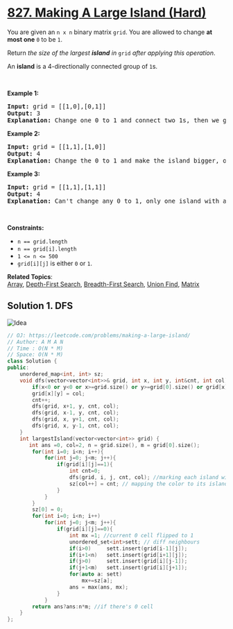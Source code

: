 # [827. Making A Large Island (Hard)](https://leetcode.com/problems/making-a-large-island/)

<p>You are given an <code>n x n</code> binary matrix <code>grid</code>. You are allowed to change <strong>at most one</strong> <code>0</code> to be <code>1</code>.</p>

<p>Return <em>the size of the largest <strong>island</strong> in</em> <code>grid</code> <em>after applying this operation</em>.</p>

<p>An <strong>island</strong> is a 4-directionally connected group of <code>1</code>s.</p>

<p>&nbsp;</p>
<p><strong>Example 1:</strong></p>

<pre><strong>Input:</strong> grid = [[1,0],[0,1]]
<strong>Output:</strong> 3
<strong>Explanation:</strong> Change one 0 to 1 and connect two 1s, then we get an island with area = 3.
</pre>

<p><strong>Example 2:</strong></p>

<pre><strong>Input:</strong> grid = [[1,1],[1,0]]
<strong>Output:</strong> 4
<strong>Explanation: </strong>Change the 0 to 1 and make the island bigger, only one island with area = 4.</pre>

<p><strong>Example 3:</strong></p>

<pre><strong>Input:</strong> grid = [[1,1],[1,1]]
<strong>Output:</strong> 4
<strong>Explanation:</strong> Can't change any 0 to 1, only one island with area = 4.
</pre>

<p>&nbsp;</p>
<p><strong>Constraints:</strong></p>

<ul>
	<li><code>n == grid.length</code></li>
	<li><code>n == grid[i].length</code></li>
	<li><code>1 &lt;= n &lt;= 500</code></li>
	<li><code>grid[i][j]</code> is either <code>0</code> or <code>1</code>.</li>
</ul>

**Related Topics**:  
[Array](https://leetcode.com/tag/array/), [Depth-First Search](https://leetcode.com/tag/depth-first-search/), [Breadth-First Search](https://leetcode.com/tag/breadth-first-search/), [Union Find](https://leetcode.com/tag/union-find/), [Matrix](https://leetcode.com/tag/matrix/)

## Solution 1. DFS

![Idea](https://s3-lc-upload.s3.amazonaws.com/users/votrubac/image_1525310120.png)

```cpp
// OJ: https://leetcode.com/problems/making-a-large-island/
// Author: A M A N
// Time : O(N * M)
// Space: O(N * M)
class Solution {
public:
    unordered_map<int, int> sz;
    void dfs(vector<vector<int>>& grid, int x, int y, int&cnt, int col){
        if(x<0 or y<0 or x>=grid.size() or y>=grid[0].size() or grid[x][y]!=1) return;
        grid[x][y] = col;
        cnt++;
        dfs(grid, x+1, y, cnt, col);
        dfs(grid, x-1, y, cnt, col);
        dfs(grid, x, y+1, cnt, col);
        dfs(grid, x, y-1, cnt, col);
    }
    int largestIsland(vector<vector<int>> grid) {
       int ans =0, col=2, n = grid.size(), m = grid[0].size();
        for(int i=0; i<n; i++){
            for(int j=0; j<m; j++){
                if(grid[i][j]==1){
                    int cnt=0;
                    dfs(grid, i, j, cnt, col); //marking each island with diff color
                    sz[col++] = cnt; // mapping the color to its island size
                }
            }
        }
        sz[0] = 0;
        for(int i=0; i<n; i++)
            for(int j=0; j<m; j++){
                if(grid[i][j]==0){
                    int mx =1; //current 0 cell flipped to 1
                    unordered_set<int>sett; // diff neighbours
                    if(i>0)     sett.insert(grid[i-1][j]);
                    if(i+1<n)   sett.insert(grid[i+1][j]);
                    if(j>0)     sett.insert(grid[i][j-1]);
                    if(j+1<m)   sett.insert(grid[i][j+1]);
                    for(auto a: sett)
                        mx+=sz[a]; 
                    ans = max(ans, mx);
                }
            }
        return ans?ans:n*m; //if there's 0 cell
    }
};
```